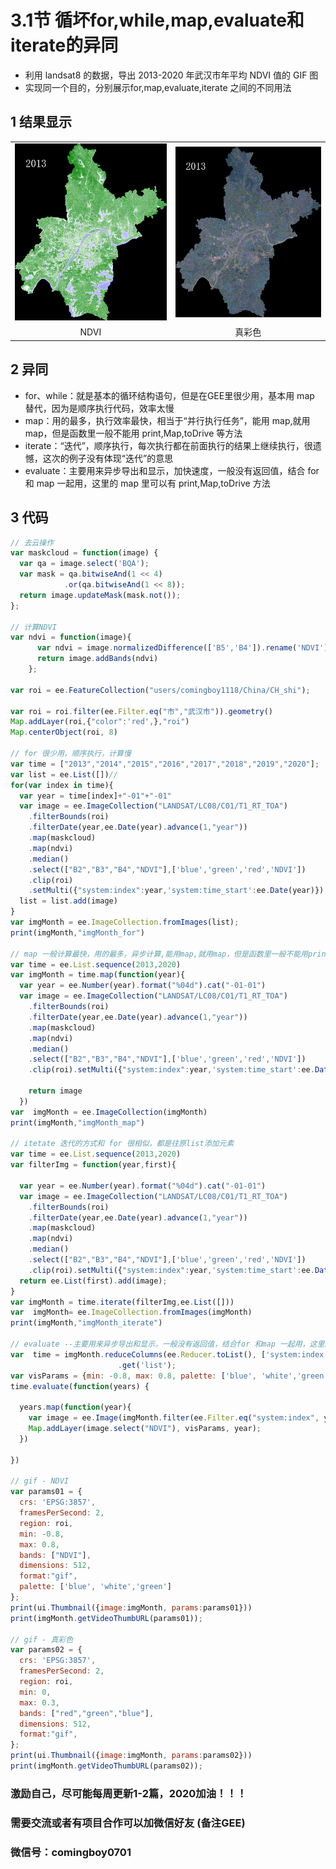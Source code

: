 # 3.1节 循坏for,while,map,evaluate和iterate的异同

* 利用 landsat8 的数据，导出 2013-2020 年武汉市年平均 NDVI 值的 GIF 图
* 实现同一个目的，分别展示for,map,evaluate,iterate 之间的不同用法

## 1 结果显示

|  |  |
| :---: | :---: |
| ![NDBI](../../.gitbook/assets/gif-ndvi2.gif) | ![EVI](../../.gitbook/assets/gif-true2.gif) |
| NDVI | 真彩色 |

## 2 异同

* for、while：就是基本的循环结构语句，但是在GEE里很少用，基本用 map 替代，因为是顺序执行代码，效率太慢
* map：用的最多，执行效率最快，相当于“并行执行任务”，能用 map,就用 map，但是函数里一般不能用 print,Map,toDrive 等方法
* iterate：“迭代”，顺序执行，每次执行都在前面执行的结果上继续执行，很遗憾，这次的例子没有体现“迭代”的意思
* evaluate：主要用来异步导出和显示，加快速度，一般没有返回值，结合 for 和 map 一起用，这里的 map 里可以有 print,Map,toDrive 方法

## 3 代码

```javascript
// 去云操作
var maskcloud = function(image) {
  var qa = image.select('BQA');
  var mask = qa.bitwiseAnd(1 << 4)
            .or(qa.bitwiseAnd(1 << 8));
  return image.updateMask(mask.not());
};

// 计算NDVI
var ndvi = function(image){
      var ndvi = image.normalizedDifference(['B5','B4']).rename('NDVI');
      return image.addBands(ndvi)
    };

var roi = ee.FeatureCollection("users/comingboy1118/China/CH_shi");

var roi = roi.filter(ee.Filter.eq("市","武汉市")).geometry()
Map.addLayer(roi,{"color":'red',},"roi")
Map.centerObject(roi, 8)

// for 很少用，顺序执行，计算慢
var time = ["2013","2014","2015","2016","2017","2018","2019","2020"];
var list = ee.List([])//
for(var index in time){
  var year = time[index]+"-01"+"-01"
  var image = ee.ImageCollection("LANDSAT/LC08/C01/T1_RT_TOA")
    .filterBounds(roi)
    .filterDate(year,ee.Date(year).advance(1,"year"))
    .map(maskcloud)
    .map(ndvi)
    .median()
    .select(["B2","B3","B4","NDVI"],['blue','green','red','NDVI'])
    .clip(roi)
    .setMulti({"system:index":year,'system:time_start':ee.Date(year)})
  list = list.add(image)
}
var imgMonth = ee.ImageCollection.fromImages(list);
print(imgMonth,"imgMonth_for")

// map 一般计算最快，用的最多，异步计算,能用map,就用map，但是函数里一般不能用print,Map,toDrive
var time = ee.List.sequence(2013,2020)
var imgMonth = time.map(function(year){
  var year = ee.Number(year).format("%04d").cat("-01-01")
  var image = ee.ImageCollection("LANDSAT/LC08/C01/T1_RT_TOA")
    .filterBounds(roi)
    .filterDate(year,ee.Date(year).advance(1,"year"))
    .map(maskcloud)
    .map(ndvi)
    .median()
    .select(["B2","B3","B4","NDVI"],['blue','green','red','NDVI'])
    .clip(roi).setMulti({"system:index":year,'system:time_start':ee.Date(year)})

    return image
  })
var  imgMonth = ee.ImageCollection(imgMonth)
print(imgMonth,"imgMonth_map")

// itetate 迭代的方式和 for 很相似，都是往原list添加元素
var time = ee.List.sequence(2013,2020)
var filterImg = function(year,first){

  var year = ee.Number(year).format("%04d").cat("-01-01")
  var image = ee.ImageCollection("LANDSAT/LC08/C01/T1_RT_TOA")
    .filterBounds(roi)
    .filterDate(year,ee.Date(year).advance(1,"year"))
    .map(maskcloud)
    .map(ndvi)
    .median()
    .select(["B2","B3","B4","NDVI"],['blue','green','red','NDVI'])
    .clip(roi).setMulti({"system:index":year,'system:time_start':ee.Date(year)})
  return ee.List(first).add(image);
}
var imgMonth = time.iterate(filterImg,ee.List([]))
var  imgMonth= ee.ImageCollection.fromImages(imgMonth)
print(imgMonth,"imgMonth_iterate")

// evaluate --主要用来异步导出和显示，一般没有返回值，结合for 和map 一起用，这里的map里可以有print,Map,toDrive方法
var  time = imgMonth.reduceColumns(ee.Reducer.toList(), ['system:index'])
                        .get('list');
var visParams = {min: -0.8, max: 0.8, palette: ['blue', 'white','green']};
time.evaluate(function(years) {

  years.map(function(year){
    var image = ee.Image(imgMonth.filter(ee.Filter.eq("system:index", year)).first());
    Map.addLayer(image.select("NDVI"), visParams, year);
  })

})

// gif - NDVI  
var params01 = { 
  crs: 'EPSG:3857', 
  framesPerSecond: 2, 
  region: roi, 
  min: -0.8, 
  max: 0.8, 
  bands: ["NDVI"], 
  dimensions: 512, 
  format:"gif",
  palette: ['blue', 'white','green']
}; 
print(ui.Thumbnail({image:imgMonth, params:params01}))
print(imgMonth.getVideoThumbURL(params01));

// gif - 真彩色
var params02 = { 
  crs: 'EPSG:3857', 
  framesPerSecond: 2, 
  region: roi, 
  min: 0, 
  max: 0.3, 
  bands: ["red","green","blue"], 
  dimensions: 512, 
  format:"gif",
}; 
print(ui.Thumbnail({image:imgMonth, params:params02}))
print(imgMonth.getVideoThumbURL(params02));
```

### 激励自己，尽可能每周更新1-2篇，2020加油！！！

### 需要交流或者有项目合作可以加微信好友 \(备注GEE\)

### 微信号：comingboy0701

